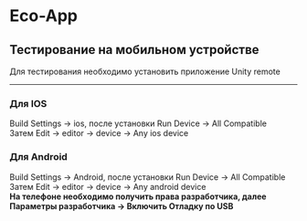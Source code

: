 # Eco-App

## Тестирование на мобильном устройстве
  
Для тестирования необходимо установить приложение Unity remote
____
### Для IOS
Build Settings -> ios, после установки Run Device -> All Compatible  
Затем Edit -> editor -> device -> Any ios device
### Для Android
Build Settings -> Android, после установки Run Device -> All Compatible  
Затем Edit -> editor -> device -> Any android device  
**На телефоне необходимо получить права разработчика, далее Параметры разработчика -> Включить Отладку по USB**
